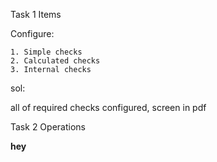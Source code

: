Task 1
Items

Configure:

	1. Simple checks
	2. Calculated checks
	3. Internal checks

sol:

all of required checks configured, screen in pdf

Task 2
Operations

<b>hey</b>
